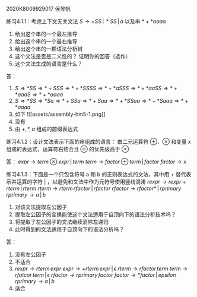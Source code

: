 2020K8009929017 侯昱帆

练习4.1.1：考虑上下文无关文法
$S\rightarrow +SS\,|\,*SS\,|\,a$
以及串 $*+*aaaa$
1. 给出这个串的一个最左推导
2. 给出这个串的一个最右推导
3. 给出这个串的一颗语法分析树
4. 这个文法是否是二义性的？ 证明你的回答（选作）
5. 这个文法生成的语言是什么？

答：
1. $S\Rightarrow *SS\Rightarrow *+SSS\Rightarrow *+*SSSS\Rightarrow *+*aSSS\Rightarrow *+*aaSS\Rightarrow *+*aaaS\Rightarrow *+*aaaa$
2. $S\Rightarrow *SS\Rightarrow *Sa\Rightarrow *+SSa\Rightarrow *+Saa\Rightarrow *+*SSaa\Rightarrow *+*Saaa\Rightarrow *+*aaaa$
3. 如下
	![[assets/assembly-hm5-1.png]]
4. 没有
5. 由 $+,*,a$ 组成的前缀表达式

练习4.1.2：设计文法表示下面的串组成的语言：
由二元运算符 ⊕、⊗ 和变量 x 组成的表达式，运算符右结合且 ⊕ 的优先级高于 ⊗

答：
$expr\rightarrow term⊗expr\,|\,term$
$term\rightarrow factor ⊕ term\,|\,factor$
$factor\rightarrow x$

练习4.1.3：下面是一个只包含符号 a 和 b 的正则表达式的文法，其中用 + 替代表示并运算的字符 | ，以避免和文法中作为元符号使用竖线混淆
$rexpr\rightarrow rexpr + rterm\,|\,rterm$
$rterm\rightarrow rterm\,rfactor\,|\,rfactor$
$rfactor\rightarrow rfactor*\,|\,rprimary$
$rprimary\rightarrow a\,|\,b$
1. 对该文法提取左公因子
2. 提取左公因子的变换能使这个文法适用于自顶向下的语法分析技术吗？
3. 将提取了左公因子的文法继续消除左递归
4. 此时得到的文法适用于自顶向下的语法分析吗？

答：
1. 没有左公因子
2. 不适合
3. $rexpr\rightarrow rterm\,expr$
	$expr\rightarrow +rterm\,expr\,|\,\epsilon$
	$rterm\rightarrow rfactor\,term$
	$term\rightarrow rfatcor\,term\,|\,\epsilon$
	$rfactor\rightarrow rprimary\,factor$
	$factor\rightarrow *factor\,|\,epsilon$
	$rprimary\rightarrow a\,|\,b$
4. 适合